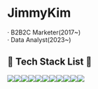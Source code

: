 # JimmyKim
· B2B2C Marketer(2017~)
<br>
· Data Analyst(2023~)

 ## 🔨 Tech Stack List 🔨
<div style="display:flex; flex-direction:row;">
    <img src="https://img.shields.io/badge/Python-3776AB?style=for-the-badge&logo=Python&logoColor=white">
    <img src="https://img.shields.io/badge/R-EC1D24?style=for-the-badge&logo=R&logoColor=white">
    <img src="https://img.shields.io/badge/MariaDB-FFCA28?style=for-the-badge&logo=MariaDB&logoColor=white">
    <img src="https://img.shields.io/badge/MongoDB-47A248?style=for-the-badge&logo=MongoDB&logoColor=white">
    <img src="https://img.shields.io/badge/Tableau-E97627?style=for-the-badge&logo=Tableau&logoColor=white">
    <br>
    <img src="https://img.shields.io/badge/Microsoft PowerPoint-B7472A?style=for-the-badge&logo=Microsoft PowerPoint&logoColor=white">
    <img src="https://img.shields.io/badge/Microsoft Excel-217346?style=for-the-badge&logo=Microsoft Excel&logoColor=white">
    <br>
    <img src="https://img.shields.io/badge/Adobe Photoshop-31A8FF?style=for-the-badge&logo=Adobe Photoshop&logoColor=white">
    <img src="https://img.shields.io/badge/Adobe Illustrator-FF9A00?style=for-the-badge&logo=Adobe Illustrator&logoColor=white">
    <img src="https://img.shields.io/badge/Adobe Premiere Pro-9999FF?style=for-the-badge&logo=Adobe Premiere Pro&logoColor=white">
    <img src="https://img.shields.io/badge/Adobe After Effects-9999FF?style=for-the-badge&logo=Adobe After Effects&logoColor=white">
    <br>
</div>
</div>
